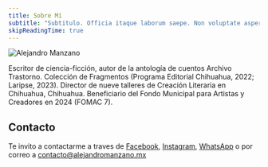 ```yaml
---
title: Sobre Mí
subtitle: "Subtitulo. Officia itaque laborum saepe. Non voluptate aspernatur modi quae."
skipReadingTime: true
---
```


![Alejandro Manzano](/manzano/images/portaits/2.jpg)

Escritor de ciencia-ficción, autor de la antología de cuentos Archivo Trastorno. Colección de Fragmentos (Programa Editorial Chihuahua, 2022; Laripse, 2023). Director de nueve talleres de Creación Literaria en Chihuahua, Chihuahua. Beneficiario del Fondo Municipal para Artistas y Creadores en 2024 (FOMAC 7).

## Contacto

Te invito a contactarme a traves de [Facebook](), [Instagram](), [WhatsApp]() o por correo a [contacto@alejandromanzano.mx]()
